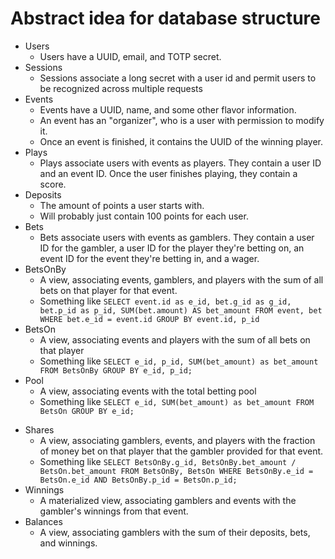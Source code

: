 # Abstract idea for database structure

* Users
  * Users have a UUID, email, and TOTP secret.
* Sessions
  * Sessions associate a long secret with a user id and permit users to be recognized across multiple requests
* Events
  * Events have a UUID, name, and some other flavor information.
  * An event has an "organizer", who is a user with permission to modify it.
  * Once an event is finished, it contains the UUID of the winning player.
* Plays
  * Plays associate users with events as players. They contain a user ID and an event ID. Once the user finishes playing, they contain a score.
* Deposits
  * The amount of points a user starts with.
  * Will probably just contain 100 points for each user.
* Bets
  * Bets associate users with events as gamblers. They contain a user ID for the gambler, a user ID for the player they're betting on, an event ID for the event they're betting in, and a wager.
* BetsOnBy
  * A view, associating events, gamblers, and players with the sum of all bets on that player for that event.
  * Something like `SELECT event.id as e_id, bet.g_id as g_id, bet.p_id as p_id, SUM(bet.amount) AS bet_amount FROM event, bet WHERE bet.e_id = event.id GROUP BY event.id, p_id`
* BetsOn
  * A view, associating events and players with the sum of all bets on that player
  * Something like `SELECT e_id, p_id, SUM(bet_amount) as bet_amount FROM BetsOnBy GROUP BY e_id, p_id;`
* Pool
  * A view, associating events with the total betting pool
  * Something like `SELECT e_id, SUM(bet_amount) as bet_amount FROM BetsOn GROUP BY e_id;`
<!-- * Outcomes
  * A view, associating players and events with the winnings from that event associated with that player.
  * Something like `SELECT event.id, event.winner, SUM(bet_amount) FROM event, Pool WHERE Pool.e_id = event.id AND event.winner <> NULL;` -->
* Shares
  * A view, associating gamblers, events, and players with the fraction of money bet on that player that the gambler provided for that event.
  * Something like `SELECT BetsOnBy.g_id, BetsOnBy.bet_amount / BetsOn.bet_amount FROM BetsOnBy, BetsOn WHERE BetsOnBy.e_id = BetsOn.e_id AND BetsOnBy.p_id = BetsOn.p_id;`
* Winnings
  * A materialized view, associating gamblers and events with the gambler's winnings from that event.
* Balances
  * A view, associating gamblers with the sum of their deposits, bets, and winnings.

